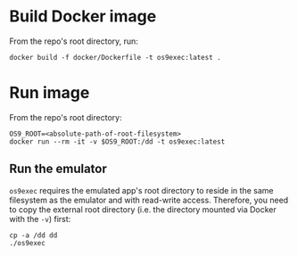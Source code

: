 # Build Docker image

From the repo's root directory, run:

```
docker build -f docker/Dockerfile -t os9exec:latest .
```

# Run image

From the repo's root directory:

```
OS9_ROOT=<absolute-path-of-root-filesystem>
docker run --rm -it -v $OS9_ROOT:/dd -t os9exec:latest 
```

## Run the emulator

`os9exec` requires the emulated app's root directory to reside in the same filesystem as the emulator and with read-write access. Therefore, you need to copy the external root directory (i.e. the directory mounted via Docker with the `-v`) first:

```
cp -a /dd dd
./os9exec
```